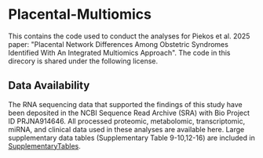 # Placental-Multiomics
This contains the code used to conduct the analyses for Piekos et al. 2025 paper: "Placental Network Differences Among Obstetric Syndromes Identified With An Integrated Multiomics Approach". The code in this direcory is shared under the following license.

## Data Availability
The RNA sequencing data that supported the findings of this study have been deposited in the NCBI Sequence Read Archive (SRA) with Bio Project ID PRJNA914646. All processed proteomic, metabolomic, transcriptomic, miRNA, and clinical data used in these analyses are available here. Large supplementary data tables (Supplementary Table 9-10,12-16) are included in [SupplementaryTables](Hood-Lab-Placental-Multiomics/SupplementaryTables).

